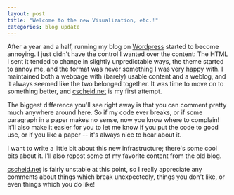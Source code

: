 ```yaml
---
layout: post
title: "Welcome to the new Visualization, etc.!"
categories: blog update
---
```


After a year and a half, running my blog
on [Wordpress](http://www.wordpress.com) started to become
annoying. I just didn't have the control I wanted over the content:
The HTML I sent it tended to change in slightly unpredictable ways,
the theme started to annoy me, and the format was never something I
was very happy with. I maintained both a webpage with (barely) usable
content and a weblog, and it always seemed like the two belonged
together. It was time to move on to something better,
and [cscheid.net](https://cscheid.net) is my first attempt.

The biggest difference you'll see right away is that you can comment
pretty much anywhere around here. So if my code ever breaks, or if
some paragraph in a paper makes no sense, now you know where to
complain! It'll also make it easier for you to let me know if you put
the code to good use, or if you like a paper -- it's always nice to
hear about it.

I want to write a little bit about this new infrastructure; there's
some cool bits about it. I'll also repost some of my favorite content
from the old blog.

[cscheid.net](https://cscheid.net) is fairly unstable at this
point, so I really appreciate any comments about things which break
unexpectedly, things you don't like, or even things which you do like!
